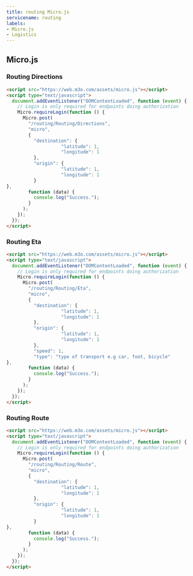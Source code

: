 ```yaml
---
title: routing Micro.js
servicename: routing
labels: 
- Micro.js
- Logistics
---
```


## Micro.js


### Routing Directions
<!-- We use the request body description here as endpoint descriptions are not
being lifted correctly from the proto by the openapi spec generator -->

```html
<script src="https://web.m3o.com/assets/micro.js"></script>
<script type="text/javascript">
  document.addEventListener("DOMContentLoaded", function (event) {
    // Login is only required for endpoints doing authorization
    Micro.requireLogin(function () {
      Micro.post(
        "/routing/Routing/Directions",
        "micro",
        {
          "destination": {
                    "latitude": 1,
                    "longitude": 1
          },
          "origin": {
                    "latitude": 1,
                    "longitude": 1
          }
},
        function (data) {
          console.log("Success.");
        }
      );
    });
  });
</script>
```


### Routing Eta
<!-- We use the request body description here as endpoint descriptions are not
being lifted correctly from the proto by the openapi spec generator -->

```html
<script src="https://web.m3o.com/assets/micro.js"></script>
<script type="text/javascript">
  document.addEventListener("DOMContentLoaded", function (event) {
    // Login is only required for endpoints doing authorization
    Micro.requireLogin(function () {
      Micro.post(
        "/routing/Routing/Eta",
        "micro",
        {
          "destination": {
                    "latitude": 1,
                    "longitude": 1
          },
          "origin": {
                    "latitude": 1,
                    "longitude": 1
          },
          "speed": 1,
          "type": "type of transport e.g car, foot, bicycle"
},
        function (data) {
          console.log("Success.");
        }
      );
    });
  });
</script>
```


### Routing Route
<!-- We use the request body description here as endpoint descriptions are not
being lifted correctly from the proto by the openapi spec generator -->

```html
<script src="https://web.m3o.com/assets/micro.js"></script>
<script type="text/javascript">
  document.addEventListener("DOMContentLoaded", function (event) {
    // Login is only required for endpoints doing authorization
    Micro.requireLogin(function () {
      Micro.post(
        "/routing/Routing/Route",
        "micro",
        {
          "destination": {
                    "latitude": 1,
                    "longitude": 1
          },
          "origin": {
                    "latitude": 1,
                    "longitude": 1
          }
},
        function (data) {
          console.log("Success.");
        }
      );
    });
  });
</script>
```


